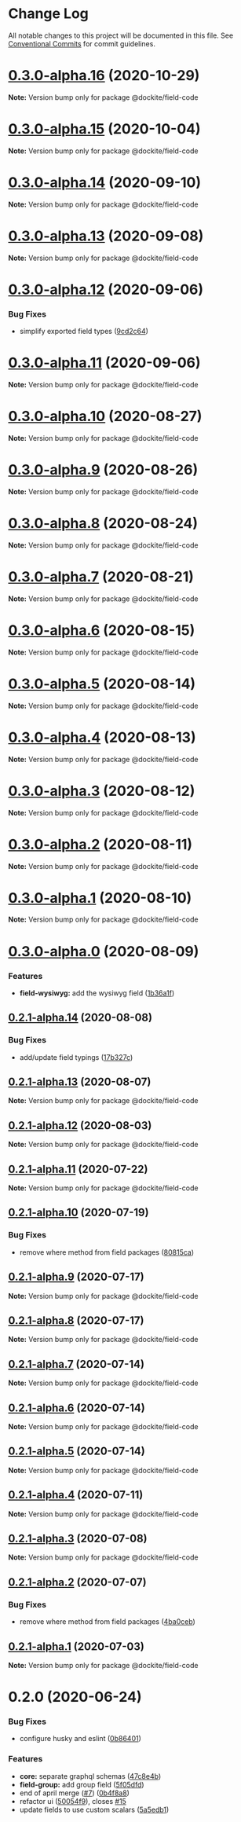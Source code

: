 # Change Log

All notable changes to this project will be documented in this file.
See [Conventional Commits](https://conventionalcommits.org) for commit guidelines.

# [0.3.0-alpha.16](https://github.com/dockite/dockite/compare/@dockite/field-code@0.3.0-alpha.15...@dockite/field-code@0.3.0-alpha.16) (2020-10-29)

**Note:** Version bump only for package @dockite/field-code





# [0.3.0-alpha.15](https://github.com/dockite/dockite/compare/@dockite/field-code@0.3.0-alpha.14...@dockite/field-code@0.3.0-alpha.15) (2020-10-04)

**Note:** Version bump only for package @dockite/field-code





# [0.3.0-alpha.14](https://github.com/dockite/dockite/compare/@dockite/field-code@0.3.0-alpha.13...@dockite/field-code@0.3.0-alpha.14) (2020-09-10)

**Note:** Version bump only for package @dockite/field-code





# [0.3.0-alpha.13](https://github.com/dockite/dockite/compare/@dockite/field-code@0.3.0-alpha.12...@dockite/field-code@0.3.0-alpha.13) (2020-09-08)

**Note:** Version bump only for package @dockite/field-code





# [0.3.0-alpha.12](https://github.com/dockite/dockite/compare/@dockite/field-code@0.3.0-alpha.11...@dockite/field-code@0.3.0-alpha.12) (2020-09-06)


### Bug Fixes

* simplify exported field types ([9cd2c64](https://github.com/dockite/dockite/commit/9cd2c64a8bdce7ab78cd6653e03547950df15d42))





# [0.3.0-alpha.11](https://github.com/dockite/dockite/compare/@dockite/field-code@0.3.0-alpha.10...@dockite/field-code@0.3.0-alpha.11) (2020-09-06)

**Note:** Version bump only for package @dockite/field-code





# [0.3.0-alpha.10](https://github.com/dockite/dockite/compare/@dockite/field-code@0.3.0-alpha.9...@dockite/field-code@0.3.0-alpha.10) (2020-08-27)

**Note:** Version bump only for package @dockite/field-code





# [0.3.0-alpha.9](https://github.com/dockite/dockite/compare/@dockite/field-code@0.3.0-alpha.8...@dockite/field-code@0.3.0-alpha.9) (2020-08-26)

**Note:** Version bump only for package @dockite/field-code





# [0.3.0-alpha.8](https://github.com/dockite/dockite/compare/@dockite/field-code@0.3.0-alpha.7...@dockite/field-code@0.3.0-alpha.8) (2020-08-24)

**Note:** Version bump only for package @dockite/field-code





# [0.3.0-alpha.7](https://github.com/dockite/dockite/compare/@dockite/field-code@0.3.0-alpha.6...@dockite/field-code@0.3.0-alpha.7) (2020-08-21)

**Note:** Version bump only for package @dockite/field-code





# [0.3.0-alpha.6](https://github.com/dockite/dockite/compare/@dockite/field-code@0.3.0-alpha.5...@dockite/field-code@0.3.0-alpha.6) (2020-08-15)

**Note:** Version bump only for package @dockite/field-code





# [0.3.0-alpha.5](https://github.com/dockite/dockite/compare/@dockite/field-code@0.3.0-alpha.4...@dockite/field-code@0.3.0-alpha.5) (2020-08-14)

**Note:** Version bump only for package @dockite/field-code





# [0.3.0-alpha.4](https://github.com/dockite/dockite/compare/@dockite/field-code@0.3.0-alpha.3...@dockite/field-code@0.3.0-alpha.4) (2020-08-13)

**Note:** Version bump only for package @dockite/field-code





# [0.3.0-alpha.3](https://github.com/dockite/dockite/compare/@dockite/field-code@0.3.0-alpha.2...@dockite/field-code@0.3.0-alpha.3) (2020-08-12)

**Note:** Version bump only for package @dockite/field-code





# [0.3.0-alpha.2](https://github.com/dockite/dockite/compare/@dockite/field-code@0.3.0-alpha.1...@dockite/field-code@0.3.0-alpha.2) (2020-08-11)

**Note:** Version bump only for package @dockite/field-code





# [0.3.0-alpha.1](https://github.com/dockite/dockite/compare/@dockite/field-code@0.3.0-alpha.0...@dockite/field-code@0.3.0-alpha.1) (2020-08-10)

**Note:** Version bump only for package @dockite/field-code





# [0.3.0-alpha.0](https://github.com/dockite/dockite/compare/@dockite/field-code@0.2.1-alpha.14...@dockite/field-code@0.3.0-alpha.0) (2020-08-09)


### Features

* **field-wysiwyg:** add the wysiwyg field ([1b36a1f](https://github.com/dockite/dockite/commit/1b36a1f2c4332b08f1681ed7eb4e7d094b73221b))





## [0.2.1-alpha.14](https://github.com/dockite/dockite/compare/@dockite/field-code@0.2.1-alpha.13...@dockite/field-code@0.2.1-alpha.14) (2020-08-08)


### Bug Fixes

* add/update field typings ([17b327c](https://github.com/dockite/dockite/commit/17b327c1a3771d1ec10036cac8dd87a0928e3718))





## [0.2.1-alpha.13](https://github.com/dockite/dockite/compare/@dockite/field-code@0.2.1-alpha.12...@dockite/field-code@0.2.1-alpha.13) (2020-08-07)

**Note:** Version bump only for package @dockite/field-code





## [0.2.1-alpha.12](https://github.com/dockite/dockite/compare/@dockite/field-code@0.2.1-alpha.11...@dockite/field-code@0.2.1-alpha.12) (2020-08-03)

**Note:** Version bump only for package @dockite/field-code





## [0.2.1-alpha.11](https://github.com/dockite/dockite/compare/@dockite/field-code@0.2.1-alpha.10...@dockite/field-code@0.2.1-alpha.11) (2020-07-22)

**Note:** Version bump only for package @dockite/field-code





## [0.2.1-alpha.10](https://github.com/dockite/dockite/compare/@dockite/field-code@0.2.0...@dockite/field-code@0.2.1-alpha.10) (2020-07-19)


### Bug Fixes

* remove where method from field packages ([80815ca](https://github.com/dockite/dockite/commit/80815caeddf977c6e061ec4d0cc4805f5cd5d87a))





## [0.2.1-alpha.9](https://github.com/dockite/dockite/compare/@dockite/field-code@0.2.1-alpha.8...@dockite/field-code@0.2.1-alpha.9) (2020-07-17)

**Note:** Version bump only for package @dockite/field-code





## [0.2.1-alpha.8](https://github.com/dockite/dockite/compare/@dockite/field-code@0.2.1-alpha.7...@dockite/field-code@0.2.1-alpha.8) (2020-07-17)

**Note:** Version bump only for package @dockite/field-code





## [0.2.1-alpha.7](https://github.com/dockite/dockite/compare/@dockite/field-code@0.2.1-alpha.6...@dockite/field-code@0.2.1-alpha.7) (2020-07-14)

**Note:** Version bump only for package @dockite/field-code





## [0.2.1-alpha.6](https://github.com/dockite/dockite/compare/@dockite/field-code@0.2.1-alpha.5...@dockite/field-code@0.2.1-alpha.6) (2020-07-14)

**Note:** Version bump only for package @dockite/field-code





## [0.2.1-alpha.5](https://github.com/dockite/dockite/compare/@dockite/field-code@0.2.1-alpha.4...@dockite/field-code@0.2.1-alpha.5) (2020-07-14)

**Note:** Version bump only for package @dockite/field-code





## [0.2.1-alpha.4](https://github.com/dockite/dockite/compare/@dockite/field-code@0.2.1-alpha.3...@dockite/field-code@0.2.1-alpha.4) (2020-07-11)

**Note:** Version bump only for package @dockite/field-code





## [0.2.1-alpha.3](https://github.com/dockite/dockite/compare/@dockite/field-code@0.2.1-alpha.2...@dockite/field-code@0.2.1-alpha.3) (2020-07-08)

**Note:** Version bump only for package @dockite/field-code





## [0.2.1-alpha.2](https://github.com/dockite/dockite/compare/@dockite/field-code@0.2.0...@dockite/field-code@0.2.1-alpha.2) (2020-07-07)


### Bug Fixes

* remove where method from field packages ([4ba0ceb](https://github.com/dockite/dockite/commit/4ba0ceb0a97b4704a0be3d9637d6782bc5c4bc62))





## [0.2.1-alpha.1](https://github.com/dockite/dockite/compare/@dockite/field-code@0.2.0...@dockite/field-code@0.2.1-alpha.1) (2020-07-03)

**Note:** Version bump only for package @dockite/field-code





# 0.2.0 (2020-06-24)


### Bug Fixes

* configure husky and eslint ([0b86401](https://github.com/dockite/dockite/commit/0b86401a255fc55f1a051eebde8bf014f9dd7d23))


### Features

* **core:** separate graphql schemas ([47c8e4b](https://github.com/dockite/dockite/commit/47c8e4bd6c30460d8d5f3c59311fee39f122a299))
* **field-group:** add group field ([5f05dfd](https://github.com/dockite/dockite/commit/5f05dfda7a00a5193d4cdd322b929d3cd27d95ac))
* end of april merge  ([#7](https://github.com/dockite/dockite/issues/7)) ([0b4f8a8](https://github.com/dockite/dockite/commit/0b4f8a8ebd6da6118eee6e219817d7c85d611200))
* refactor ui ([50054f9](https://github.com/dockite/dockite/commit/50054f980c990822e7e6ceffe05d0799f2e5dcd5)), closes [#15](https://github.com/dockite/dockite/issues/15)
* update fields to use custom scalars ([5a5edb1](https://github.com/dockite/dockite/commit/5a5edb1a165dfbc7d7b2858887c8c0e7f452bdb3))
